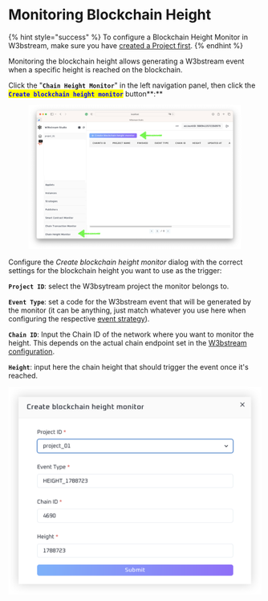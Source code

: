 # Monitoring Blockchain Height

{% hint style="success" %}
To configure a Blockchain Height Monitor in W3bstream, make sure you have [created a Project first](creating-projects.md).
{% endhint %}

Monitoring the blockchain height allows generating a W3bstream event when a specific height is reached on the blockchain.&#x20;

Click the "**`Chain Height Monitor`**" in the left navigation panel, then click the <mark style="color:blue;">**`Create blockchain height monitor`**</mark> button**:**

<figure><img src="../../.gitbook/assets/image (7) (4).png" alt=""><figcaption></figcaption></figure>

Configure the _Create blockchain height_ _monitor_ dialog with the correct settings for the blockchain height you want to use as the trigger:

**`Project ID`**: select the W3bsytream project the monitor belongs to.

**`Event Type`**: set a code for the W3bstream event that will be generated by the monitor (it can be anything, just match whatever you use here when configuring the respective [event strategy](creating-strategies.md)).

**`Chain ID`**: Input the Chain ID of the network where you want to monitor the height. This depends on the actual chain endpoint set in the [W3bstream configuration](../../applets-development/configuring-w3bstream.md).

**`Height`**: input here the chain height that should trigger the event once it's reached.

![](<../../.gitbook/assets/image (5) (3) (1).png>)
